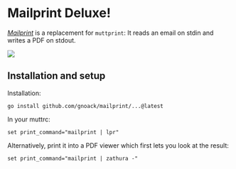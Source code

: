 # Mailprint Deluxe!

[*Mailprint*](https://gnoack.github.io/mailprint) is a replacement for
`muttprint`: It reads an email on stdin and writes a PDF on stdout.

![](https://gnoack.github.io/mailprint/mailprint.png)

## Installation and setup

Installation:

```
go install github.com/gnoack/mailprint/...@latest
```

In your muttrc:

```
set print_command="mailprint | lpr"
```

Alternatively, print it into a PDF viewer which first lets you look at
the result:

```
set print_command="mailprint | zathura -"
```
